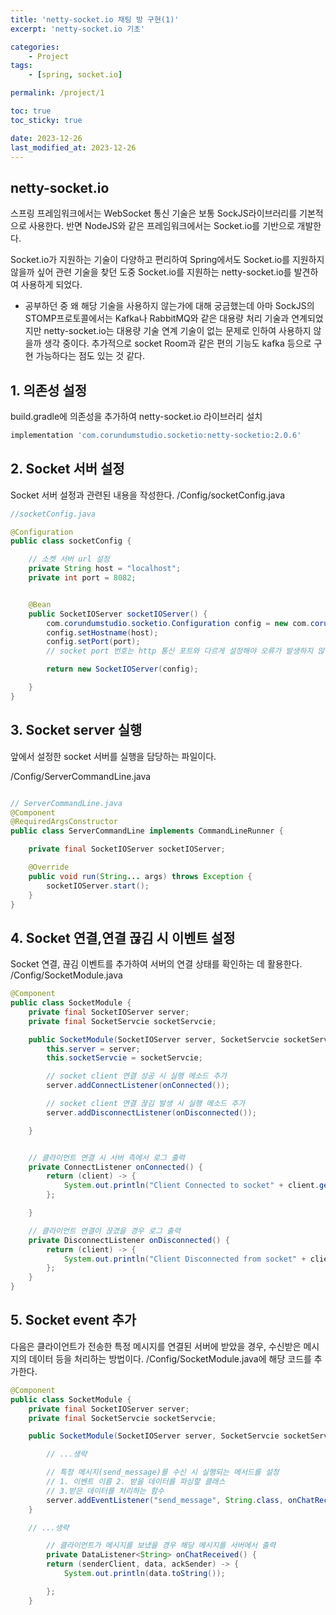 ```yaml
---
title: 'netty-socket.io 채팅 방 구현(1)'
excerpt: 'netty-socket.io 기초'

categories:
    - Project
tags:
    - [spring, socket.io]

permalink: /project/1

toc: true
toc_sticky: true

date: 2023-12-26
last_modified_at: 2023-12-26
---
```


## netty-socket.io

스프링 프레임워크에서는 WebSocket 통신 기술은 보통 SockJS라이브러리를 기본적으로 사용한다. 반면 NodeJS와 같은 프레임워크에서는 Socket.io를 기반으로 개발한다.

Socket.io가 지원하는 기술이 다양하고 편리하여 Spring에서도 Socket.io를 지원하지 않을까 싶어 관련 기술을 찾던 도중 Socket.io를 지원하는 netty-socket.io를 발견하여 사용하게 되었다.

-   공부하던 중 왜 해당 기술을 사용하지 않는가에 대해 궁금했는데 아마 SockJS의 STOMP프로토콜에서는 Kafka나 RabbitMQ와 같은 대용량 처리 기술과 연계되었지만 netty-socket.io는 대용량 기술 연계 기술이 없는 문제로 인하여 사용하지 않을까 생각 중이다. 추가적으로 socket Room과 같은 편의 기능도 kafka 등으로 구현 가능하다는 점도 있는 것 같다.

## 1. 의존성 설정

build.gradle에 의존성을 추가하여 netty-socket.io 라이브러리 설치

```gradle
implementation 'com.corundumstudio.socketio:netty-socketio:2.0.6'
```

## 2. Socket 서버 설정

Socket 서버 설정과 관련된 내용을 작성한다.
/Config/socketConfig.java

```java
//socketConfig.java

@Configuration
public class socketConfig {

    // 소켓 서버 url 설정
    private String host = "localhost";
    private int port = 8082;


    @Bean
    public SocketIOServer socketIOServer() {
        com.corundumstudio.socketio.Configuration config = new com.corundumstudio.socketio.Configuration();
        config.setHostname(host);
        config.setPort(port);
        // socket port 번호는 http 통신 포트와 다르게 설정해야 오류가 발생하지 않음

        return new SocketIOServer(config);

    }
}
```

## 3. Socket server 실행

앞에서 설정한 socket 서버를 실행을 담당하는 파일이다.

/Config/ServerCommandLine.java

```java

// ServerCommandLine.java
@Component
@RequiredArgsConstructor
public class ServerCommandLine implements CommandLineRunner {

    private final SocketIOServer socketIOServer;

    @Override
    public void run(String... args) throws Exception {
        socketIOServer.start();
    }
}
```

## 4. Socket 연결,연결 끊김 시 이벤트 설정

Socket 연결, 끊김 이벤트를 추가하여 서버의 연결 상태를 확인하는 데 활용한다.
/Config/SocketModule.java

```java
@Component
public class SocketModule {
    private final SocketIOServer server;
    private final SocketServcie socketServcie;

    public SocketModule(SocketIOServer server, SocketServcie socketServcie) {
        this.server = server;
        this.socketServcie = socketServcie;

        // socket client 연결 성공 시 실행 메소드 추가
        server.addConnectListener(onConnected());

        // socket client 연결 끊김 발생 시 실행 메소드 추가
        server.addDisconnectListener(onDisconnected());

    }


    // 클라이언트 연결 시 서버 측에서 로그 출력
    private ConnectListener onConnected() {
        return (client) -> {
            System.out.println("Client Connected to socket" + client.getSessionId().toString());
        };

    }

    // 클라이언트 연결이 끊겼을 경우 로그 출력
    private DisconnectListener onDisconnected() {
        return (client) -> {
            System.out.println("Client Disconnected from socket" + client.getSessionId().toString());
        };
    }
}
```

## 5. Socket event 추가

다음은 클라이언트가 전송한 특정 메시지를 연결된 서버에 받았을 경우, 수신받은 메시지의 데이터 등을 처리하는 방법이다.
/Config/SocketModule.java에 해당 코드를 추가한다.

```java
@Component
public class SocketModule {
    private final SocketIOServer server;
    private final SocketServcie socketServcie;

    public SocketModule(SocketIOServer server, SocketServcie socketServcie) {

        // ...생략

        // 특정 메시지(send_message)를 수신 시 실행되는 메서드를 설정
        // 1. 이벤트 이름 2. 받을 데이터를 파싱할 클래스
        // 3.받은 데이터를 처리하는 함수
        server.addEventListener("send_message", String.class, onChatReceived());
    }

    // ...생략

        // 클라이언트가 메시지를 보냈을 경우 해당 메시지를 서버에서 출력
        private DataListener<String> onChatReceived() {
        return (senderClient, data, ackSender) -> {
            System.out.println(data.toString());

        };
    }
```
